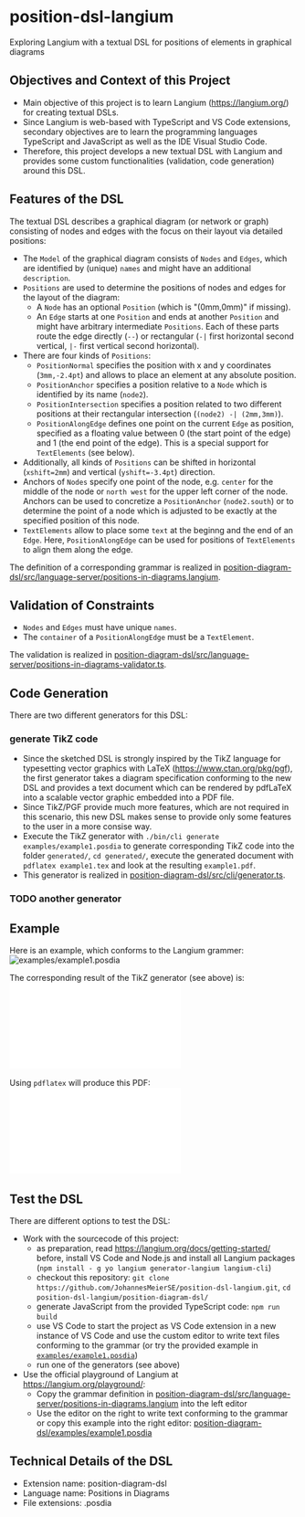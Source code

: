 # position-dsl-langium
Exploring Langium with a textual DSL for positions of elements in graphical diagrams


## Objectives and Context of this Project

* Main objective of this project is to learn Langium (https://langium.org/) for creating textual DSLs.
* Since Langium is web-based with TypeScript and VS Code extensions, secondary objectives are to learn the programming languages TypeScript and JavaScript as well as the IDE Visual Studio Code.
* Therefore, this project develops a new textual DSL with Langium and provides some custom functionalities (validation, code generation) around this DSL.


## Features of the DSL

The textual DSL describes a graphical diagram (or network or graph) consisting of nodes and edges with the focus on their layout via detailed positions:

* The `Model` of the graphical diagram consists of `Nodes` and `Edges`, which are identified by (unique) `names` and might have an additional `description`.
* `Positions` are used to determine the positions of nodes and edges for the layout of the diagram:
  * A `Node` has an optional `Position` (which is "(0mm,0mm)" if missing).
  * An `Edge` starts at one `Position` and ends at another `Position` and might have arbitrary intermediate `Positions`. Each of these parts route the edge directly (`--`) or rectangular (`-|` first horizontal second vertical, `|-` first vertical second horizontal).
* There are four kinds of `Positions`:
  * `PositionNormal` specifies the position with x and y coordinates (`3mm,-2.4pt`) and allows to place an element at any absolute position.
  * `PositionAnchor` specifies a position relative to a `Node` which is identified by its name (`node2`).
  * `PositionIntersection` specifies a position related to two different positions at their rectangular intersection (`(node2) -| (2mm,3mm)`).
  * `PositionAlongEdge` defines one point on the current `Edge` as position, specified as a floating value between 0 (the start point of the edge) and 1 (the end point of the edge). This is a special support for `TextElements` (see below).
* Additionally, all kinds of `Positions` can be shifted in horizontal (`xshift=2mm`) and vertical (`yshift=-3.4pt`) direction.
* Anchors of `Nodes` specify one point of the node, e.g. `center` for the middle of the node or `north west` for the upper left corner of the node. Anchors can be used to concretize a `PositionAnchor` (`node2.south`) or to determine the point of a node which is adjusted to be exactly at the specified position of this node.
* `TextElements` allow to place some `text` at the beginng and the end of an `Edge`. Here, `PositionAlongEdge` can be used for positions of `TextElements` to align them along the edge.

The definition of a corresponding grammar is realized in [position-diagram-dsl/src/language-server/positions-in-diagrams.langium](position-diagram-dsl/src/language-server/positions-in-diagrams.langium).


## Validation of Constraints

* `Nodes` and `Edges` must have unique `names`.
* The `container` of a `PositionAlongEdge` must be a `TextElement`.

The validation is realized in [position-diagram-dsl/src/language-server/positions-in-diagrams-validator.ts](position-diagram-dsl/src/language-server/positions-in-diagrams-validator.ts).


## Code Generation

There are two different generators for this DSL:

### generate TikZ code

* Since the sketched DSL is strongly inspired by the TikZ language for typesetting vector graphics with LaTeX (https://www.ctan.org/pkg/pgf), the first generator takes a diagram specification conforming to the new DSL and provides a text document which can be rendered by pdfLaTeX into a scalable vector graphic embedded into a PDF file.
* Since TikZ/PGF provide much more features, which are not required in this scenario, this new DSL makes sense to provide only some features to the user in a more consise way.
* Execute the TikZ generator with `./bin/cli generate examples/example1.posdia` to generate corresponding TikZ code into the folder `generated/`, `cd generated/`, execute the generated document with `pdflatex example1.tex` and look at the resulting `example1.pdf`.
* This generator is realized in [position-diagram-dsl/src/cli/generator.ts](position-diagram-dsl/src/cli/generator.ts).

### TODO another generator


## Example

Here is an example, which conforms to the Langium grammer:
![examples/example1.posdia](position-diagram-dsl/examples/example1.posdia)

The corresponding result of the TikZ generator (see above) is:
![examples/example1.tex](position-diagram-dsl/examples/example1.tex)

Using `pdflatex` will produce this PDF:
![examples/example1.pdf](position-diagram-dsl/examples/example1.pdf)


## Test the DSL

There are different options to test the DSL:

* Work with the sourcecode of this project:
  * as preparation, read https://langium.org/docs/getting-started/ before, install VS Code and Node.js and install all Langium packages (`npm install -
g yo langium generator-langium langium-cli`)
  * checkout this repository: `git clone https://github.com/JohannesMeierSE/position-dsl-langium.git`, `cd position-dsl-langium/position-diagram-dsl/`
  * generate JavaScript from the provided TypeScript code: `npm run build`
  * use VS Code to start the project as VS Code extension in a new instance of VS Code and use the custom editor to write text files conforming to the grammar (or try the provided example in [`examples/example1.posdia`](position-diagram-dsl/examples/example1.posdia))
  * run one of the generators (see above)
* Use the official playground of Langium at https://langium.org/playground/:
  * Copy the grammar definition in [position-diagram-dsl/src/language-server/positions-in-diagrams.langium](position-diagram-dsl/src/language-server/positions-in-diagrams.langium) into the left editor
  * Use the editor on the right to write text conforming to the grammar or copy this example into the right editor: [position-diagram-dsl/examples/example1.posdia](position-diagram-dsl/examples/example1.posdia)
 

## Technical Details of the DSL

* Extension name: position-diagram-dsl
* Language name: Positions in Diagrams
* File extensions: .posdia
